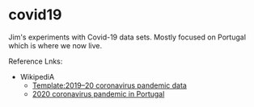 # covid19

Jim's experiments with Covid-19 data sets. Mostly focused on Portugal which is where we now live.

Reference Lnks:

* WikipediA
    * [Template:2019–20 coronavirus pandemic data](https://en.wikipedia.org/wiki/Template:2019%E2%80%9320_coronavirus_pandemic_data)
    * [2020 coronavirus pandemic in Portugal](https://en.wikipedia.org/wiki/2020_coronavirus_pandemic_in_Portugal)
